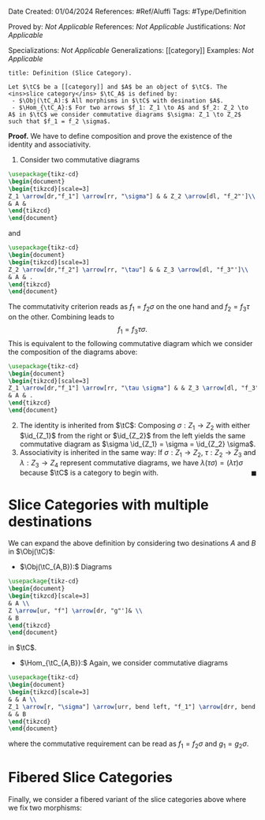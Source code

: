 <div class="topSpace"></div>

Date Created: 01/04/2024
References: #Ref/Aluffi 
Tags: #Type/Definition

Proved by: <i>Not Applicable</i>
References:  <i>Not Applicable</i>
Justifications: <i>Not Applicable</i>

Specializations: <i>Not Applicable</i>
Generalizations: [[category]]
Examples: <i>Not Applicable</i>

``` ad-Definition
title: Definition (Slice Category).

Let $\tC$ be a [[category]] and $A$ be an object of $\tC$. The <ins>slice category</ins> $\tC_A$ is defined by:
 - $\Obj(\tC_A):$ All morphisms in $\tC$ with desination $A$.
 - $\Hom_{\tC_A}:$ For two arrows $f_1: Z_1 \to A$ and $f_2: Z_2 \to A$ in $\tC$ we consider commutative diagrams $\sigma: Z_1 \to Z_2$ such that $f_1 = f_2 \sigma$.

```

**Proof.**
We have to define composition and prove the existence of the identity and associativity.
 1. Consider two commutative diagrams
 ```tikz
\usepackage{tikz-cd}
\begin{document}
\begin{tikzcd}[scale=3]
Z_1 \arrow[dr,"f_1"] \arrow[rr, "\sigma"] & & Z_2 \arrow[dl, "f_2"']\\
& A & 
\end{tikzcd}
\end{document}
```
and
 ```tikz
\usepackage{tikz-cd}
\begin{document}
\begin{tikzcd}[scale=3]
Z_2 \arrow[dr,"f_2"] \arrow[rr, "\tau"] & & Z_3 \arrow[dl, "f_3"']\\
& A & .
\end{tikzcd}
\end{document}
```
The commutativity criterion reads as $f_1 = f_2\sigma$ on the one hand and $f_2 = f_3 \tau$ on the other. Combining leads to $$f_1 = f_3 \tau \sigma.$$  This is equivalent to the following commutative diagram which we consider the composition of the diagrams above:
 ```tikz
\usepackage{tikz-cd}
\begin{document}
\begin{tikzcd}[scale=3]
Z_1 \arrow[dr,"f_1"] \arrow[rr, "\tau \sigma"] & & Z_3 \arrow[dl, "f_3"']\\
& A & .
\end{tikzcd}
\end{document}
```
 2. The identity is inherited from $\tC$: Composing $\sigma: Z_1 \to Z_2$ with either $\id_{Z_1}$ from the right or $\id_{Z_2}$ from the left yields the same commutative diagram as $\sigma \id_{Z_1} = \sigma = \id_{Z_2} \sigma$.
 3. Associativity is inherited in the same way: If $\sigma: Z_1 \to Z_2$, $\tau: Z_2 \to Z_3$ and $\lambda: Z_3 \to Z_4$ represent commutative diagrams, we have $\lambda (\tau \sigma) = (\lambda \tau) \sigma$ because $\tC$ is a category to begin with. <span style="float:right;">$\blacksquare$</span>

# Slice Categories with multiple destinations

We can expand the above definition by considering two desinations $A$ and $B$ in $\Obj(\tC)$:
 - $\Obj(\tC_{A,B}):$ Diagrams 
 
  ```tikz
\usepackage{tikz-cd}
\begin{document}
\begin{tikzcd}[scale=3]
 & A \\
Z \arrow[ur, "f"] \arrow[dr, "g"']& \\
 & B
\end{tikzcd}
\end{document}
```
  in $\tC$.

 - $\Hom_{\tC_{A,B}}:$ Again, we consider commutative diagrams
 ```tikz
\usepackage{tikz-cd}
\begin{document}
\begin{tikzcd}[scale=3]
& & A \\
Z_1 \arrow[r, "\sigma"] \arrow[urr, bend left, "f_1"] \arrow[drr, bend right, "g_1"'] & Z_2 \arrow[ur, "f_2"] \arrow[dr, "g_2"']& \\
 & & B
\end{tikzcd}
\end{document}
 ```
where the commutative requirement can be read as $f_1 = f_2 \sigma$ and $g_1 = g_2 \sigma$.

# Fibered Slice Categories

Finally, we consider a fibered variant of the slice categories above where we fix two morphisms:
